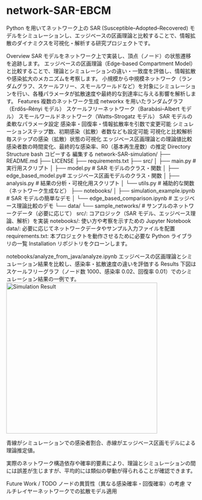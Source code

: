 # network-SAR-EBCM

Python を用いてネットワーク上の SAR (Susceptible–Adopted–Recovered) モデルをシミュレーションし、エッジベースの区画理論と比較することで、情報拡散のダイナミクスを可視化・解析する研究プロジェクトです。

Overview
SAR モデルをネットワーク上で実装し、頂点（ノード）の状態遷移を追跡します。
エッジベースの区画理論（Edge-based Compartment Model）と比較することで、理論とシミュレーションの違い・一致度を評価し、情報拡散や感染拡大のメカニズムを考察します。
小規模から中規模ネットワーク（ランダムグラフ、スケールフリー、スモールワールドなど）を対象にシミュレーションを行い、各種パラメータが拡散速度や最終的な到達率に与える影響を解析します。
Features
複数のネットワーク生成
networkx を用いたランダムグラフ（Erdős–Rényi モデル）
スケールフリーネットワーク（Barabási–Albert モデル）
スモールワールドネットワーク（Watts–Strogatz モデル）
SAR モデルの柔軟なパラメータ設定
感染率・回復率・情報拡散率を引数で変更可能
シミュレーションステップ数、初期感染（拡散）者数なども設定可能
可視化と比較解析
毎ステップの感染（拡散）状態の可視化
エッジベース区画理論との理論値比較
感染者数の時間変化、最終的な感染率、R0（基本再生産数）の推定
Directory Structure
bash
コピーする
編集する
network-SAR-simulation/
├── README.md
├── LICENSE
├── requirements.txt
├── src/
│ ├── main.py # 実行用スクリプト
│ ├── model.py # SAR モデルのクラス・関数
│ ├── edge_based_model.py# エッジベース区画モデルのクラス・関数
│ ├── analysis.py # 結果の分析・可視化用スクリプト
│ └── utils.py # 補助的な関数（ネットワーク生成など）
├── notebooks/
│ ├── simulation_example.ipynb # SAR モデルの簡単なデモ
│ └── edge_based_comparison.ipynb # エッジベース理論比較のデモ
└── data/
└── sample_networks/ # サンプルのネットワークデータ（必要に応じて）
src/: コアロジック（SAR モデル、エッジベース理論、解析）を実装
notebooks/: 使い方や考察を示すための Jupyter Notebook
data/: 必要に応じてネットワークデータやサンプル入力ファイルを配置
requirements.txt: 本プロジェクトを動作させるために必要な Python ライブラリの一覧
Installation
リポジトリをクローンします。

notebooks/analyze_from_java/analyze.ipynb
エッジベースの区画理論とシミュレーション結果を比較し、感染率・拡散速度の違いを評価する
Results
下図はスケールフリーグラフ（ノード数 1000、感染率 0.02、回復率 0.01）でのシミュレーション結果の一例です。
<img src="https://user-images.githubusercontent.com/xxx/graph_example.png" width="400" alt="Simulation Result">

青線がシミュレーションでの感染者割合、赤線がエッジベース区画モデルによる理論推定値。

実際のネットワーク構造依存や確率的要素により、理論とシミュレーションの間には誤差が生じますが、平均的には類似の挙動が得られることが確認できます。

Future Work / TODO
ノードの異質性（異なる感染確率・回復確率）の考慮
マルチレイヤーネットワークでの拡散モデル適用
